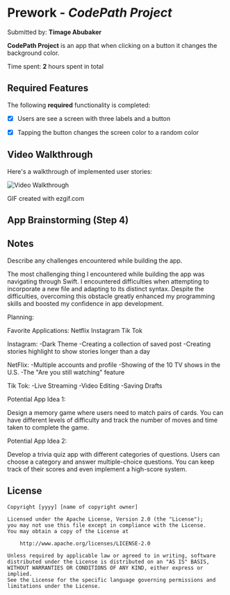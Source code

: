 # Prework - *CodePath Project*

Submitted by: **Timage Abubaker**

**CodePath Project** is an app that when clicking on a button it changes the background color. 

Time spent: **2** hours spent in total

## Required Features

The following **required** functionality is completed:

- [X] Users are see a screen with three labels and a button
- [X] Tapping the button changes the screen color to a random color
 

## Video Walkthrough

Here's a walkthrough of implemented user stories:

<img src= 'https://github.com/noriacha/codepath_prework/assets/118619549/efe7f337-bd3a-4b52-a539-b9c9b86acfaf.gif' title='Video Walkthrough' width='' alt='Video Walkthrough' />

<!-- Replace this with whatever GIF tool you used! -->


GIF created with ezgif.com
<!-- Recommended tools:
[Kap](https://getkap.co/) for macOS
[ScreenToGif](https://www.screentogif.com/) for Windows
[peek](https://github.com/phw/peek) for Linux. -->

## App Brainstorming (Step 4)

## Notes

Describe any challenges encountered while building the app.

The most challenging thing I encountered while building the app was navigating through Swift. I encountered difficulties when attempting to incorporate a new file and adapting to its distinct syntax. Despite the difficulties, overcoming this obstacle greatly enhanced my programming skills and boosted my confidence in app development.

Planning:

Favorite Applications:
Netflix
Instagram
Tik Tok


Instagram:
    -Dark Theme
    -Creating a collection of saved post
    -Creating stories highlight to show stories longer than a day
    
NetFlix:
    -Multiple accounts and profile
    -Showing of the 10 TV shows in the U.S.
    -The "Are you still watching" feature
    
Tik Tok:
    -Live Streaming 
    -Video Editing
    -Saving Drafts 

Potential App Idea 1:
 
 Design a memory game where users need to match pairs of cards. You can have different levels of difficulty and track the number of moves and time taken to complete the game.

Potential App Idea 2:

Develop a trivia quiz app with different categories of questions. Users can choose a category and answer multiple-choice questions. You can keep track of their scores and even implement a high-score system.
    

## License

    Copyright [yyyy] [name of copyright owner]

    Licensed under the Apache License, Version 2.0 (the "License");
    you may not use this file except in compliance with the License.
    You may obtain a copy of the License at

        http://www.apache.org/licenses/LICENSE-2.0

    Unless required by applicable law or agreed to in writing, software
    distributed under the License is distributed on an "AS IS" BASIS,
    WITHOUT WARRANTIES OR CONDITIONS OF ANY KIND, either express or implied.
    See the License for the specific language governing permissions and
    limitations under the License.
